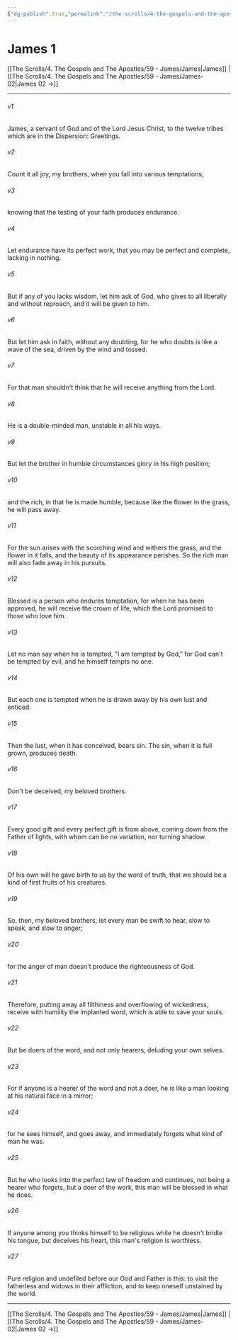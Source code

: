 ```yaml
---
{"dg-publish":true,"permalink":"/the-scrolls/4-the-gospels-and-the-apostles/59-james/james-01/","tags":["TheScrolls","GospelsApostles"]}
---
```



# James 1

[[The Scrolls/4. The Gospels and The Apostles/59 - James/James\|James]] | [[The Scrolls/4. The Gospels and The Apostles/59 - James/James-02\|James 02 →]]
***



###### v1 
James, a servant of God and of the Lord Jesus Christ, to the twelve tribes which are in the Dispersion: Greetings. 

###### v2 
Count it all joy, my brothers, when you fall into various temptations, 

###### v3 
knowing that the testing of your faith produces endurance. 

###### v4 
Let endurance have its perfect work, that you may be perfect and complete, lacking in nothing. 

###### v5 
But if any of you lacks wisdom, let him ask of God, who gives to all liberally and without reproach, and it will be given to him. 

###### v6 
But let him ask in faith, without any doubting, for he who doubts is like a wave of the sea, driven by the wind and tossed. 

###### v7 
For that man shouldn't think that he will receive anything from the Lord. 

###### v8 
He is a double-minded man, unstable in all his ways. 

###### v9 
But let the brother in humble circumstances glory in his high position; 

###### v10 
and the rich, in that he is made humble, because like the flower in the grass, he will pass away. 

###### v11 
For the sun arises with the scorching wind and withers the grass, and the flower in it falls, and the beauty of its appearance perishes. So the rich man will also fade away in his pursuits. 

###### v12 
Blessed is a person who endures temptation, for when he has been approved, he will receive the crown of life, which the Lord promised to those who love him. 

###### v13 
Let no man say when he is tempted, "I am tempted by God," for God can't be tempted by evil, and he himself tempts no one. 

###### v14 
But each one is tempted when he is drawn away by his own lust and enticed. 

###### v15 
Then the lust, when it has conceived, bears sin. The sin, when it is full grown, produces death. 

###### v16 
Don't be deceived, my beloved brothers. 

###### v17 
Every good gift and every perfect gift is from above, coming down from the Father of lights, with whom can be no variation, nor turning shadow. 

###### v18 
Of his own will he gave birth to us by the word of truth, that we should be a kind of first fruits of his creatures. 

###### v19 
So, then, my beloved brothers, let every man be swift to hear, slow to speak, and slow to anger; 

###### v20 
for the anger of man doesn't produce the righteousness of God. 

###### v21 
Therefore, putting away all filthiness and overflowing of wickedness, receive with humility the implanted word, which is able to save your souls. 

###### v22 
But be doers of the word, and not only hearers, deluding your own selves. 

###### v23 
For if anyone is a hearer of the word and not a doer, he is like a man looking at his natural face in a mirror; 

###### v24 
for he sees himself, and goes away, and immediately forgets what kind of man he was. 

###### v25 
But he who looks into the perfect law of freedom and continues, not being a hearer who forgets, but a doer of the work, this man will be blessed in what he does. 

###### v26 
If anyone among you thinks himself to be religious while he doesn't bridle his tongue, but deceives his heart, this man's religion is worthless. 

###### v27 
Pure religion and undefiled before our God and Father is this: to visit the fatherless and widows in their affliction, and to keep oneself unstained by the world.

***
[[The Scrolls/4. The Gospels and The Apostles/59 - James/James\|James]] | [[The Scrolls/4. The Gospels and The Apostles/59 - James/James-02\|James 02 →]]
